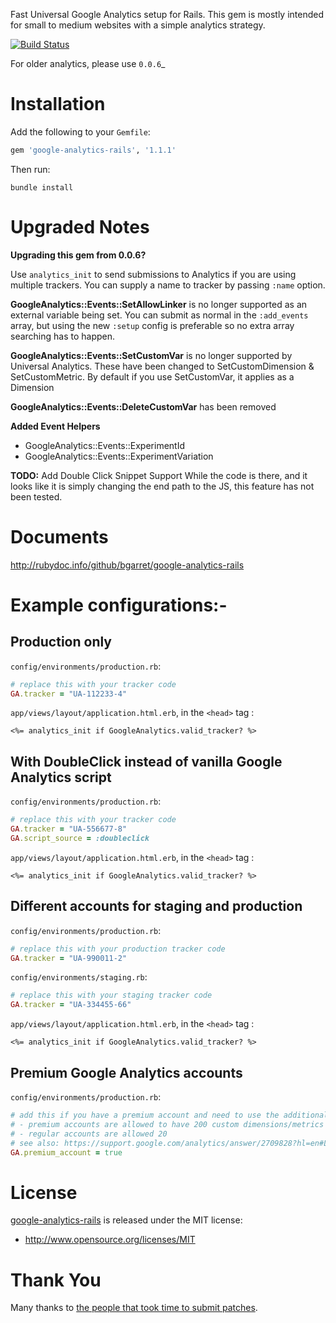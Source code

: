 Fast Universal Google Analytics setup for Rails. This gem is mostly intended for small to medium websites with a simple analytics strategy.

[![Build Status](https://travis-ci.org/bgarret/google-analytics-rails.png?branch=master)](https://travis-ci.org/bgarret/google-analytics-rails)

For older analytics, please use `0.0.6`_

Installation
============

Add the following to your `Gemfile`:

```ruby
gem 'google-analytics-rails', '1.1.1'
```

Then run:

    bundle install

Upgraded Notes
============

__Upgrading this gem from 0.0.6?__

Use `analytics_init` to send submissions to Analytics if you are using multiple trackers. You can supply a name to tracker by passing `:name` option.

**GoogleAnalytics::Events::SetAllowLinker** is no longer supported as an external variable being set. You can submit as normal in the `:add_events` array, but using the new `:setup` config is preferable so no extra array searching has to happen.

**GoogleAnalytics::Events::SetCustomVar** is no longer supported by Universal Analytics. These have been changed to SetCustomDimension & SetCustomMetric. By default if you use SetCustomVar, it applies as a Dimension

**GoogleAnalytics::Events::DeleteCustomVar** has been removed

**Added Event Helpers**

  - GoogleAnalytics::Events::ExperimentId
  - GoogleAnalytics::Events::ExperimentVariation

**TODO:** Add Double Click Snippet Support
While the code is there, and it looks like it is simply changing the end path to the JS, this feature has not been tested.



Documents
=============

http://rubydoc.info/github/bgarret/google-analytics-rails

Example configurations:-
======================

Production only
---------------

`config/environments/production.rb`:

```ruby
# replace this with your tracker code
GA.tracker = "UA-112233-4"
```

`app/views/layout/application.html.erb`, in the `<head>` tag :

```erb
<%= analytics_init if GoogleAnalytics.valid_tracker? %>
```

With DoubleClick instead of vanilla Google Analytics script
-----------------------------------------------------------

`config/environments/production.rb`:

```ruby
# replace this with your tracker code
GA.tracker = "UA-556677-8"
GA.script_source = :doubleclick
```

`app/views/layout/application.html.erb`, in the `<head>` tag :

```erb
<%= analytics_init if GoogleAnalytics.valid_tracker? %>
```

Different accounts for staging and production
-------------------------------------------------

`config/environments/production.rb`:

```ruby
# replace this with your production tracker code
GA.tracker = "UA-990011-2"
```

`config/environments/staging.rb`:

```ruby
# replace this with your staging tracker code
GA.tracker = "UA-334455-66"
```

`app/views/layout/application.html.erb`, in the `<head>` tag :

```erb
<%= analytics_init if GoogleAnalytics.valid_tracker? %>
```

Premium Google Analytics accounts
---------------------------------

`config/environments/production.rb`:

```ruby
# add this if you have a premium account and need to use the additional dimension/metric indices
# - premium accounts are allowed to have 200 custom dimensions/metrics
# - regular accounts are allowed 20
# see also: https://support.google.com/analytics/answer/2709828?hl=en#Limits
GA.premium_account = true
```

License
=======

[google-analytics-rails](https://github.com/bgarret/google-analytics-rails) is released under the MIT license:

* http://www.opensource.org/licenses/MIT

Thank You
======

Many thanks to [the people that took time to submit patches](https://github.com/bgarret/google-analytics-rails/contributors).

